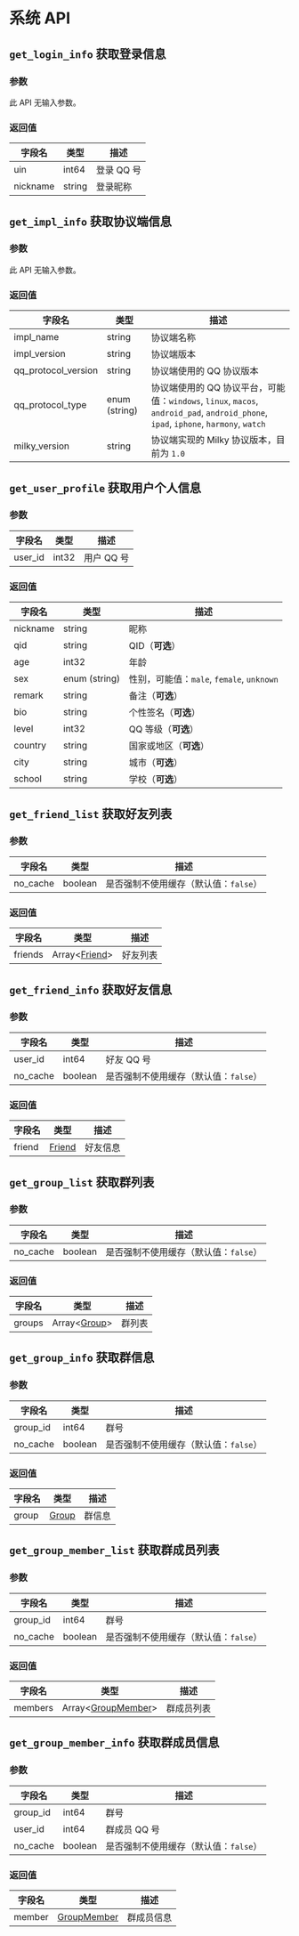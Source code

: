# 系统 API

## `get_login_info` 获取登录信息

### 参数

此 API 无输入参数。
### 返回值

| 字段名 | 类型 | 描述 |
| --- | --- | --- |
| uin | int64 | 登录 QQ 号 |
| nickname | string | 登录昵称 |

## `get_impl_info` 获取协议端信息

### 参数

此 API 无输入参数。
### 返回值

| 字段名 | 类型 | 描述 |
| --- | --- | --- |
| impl_name | string | 协议端名称 |
| impl_version | string | 协议端版本 |
| qq_protocol_version | string | 协议端使用的 QQ 协议版本 |
| qq_protocol_type | enum (string) | 协议端使用的 QQ 协议平台，可能值：`windows`, `linux`, `macos`, `android_pad`, `android_phone`, `ipad`, `iphone`, `harmony`, `watch` |
| milky_version | string | 协议端实现的 Milky 协议版本，目前为 `1.0` |

## `get_user_profile` 获取用户个人信息

### 参数

| 字段名 | 类型 | 描述 |
| --- | --- | --- |
| user_id | int32 | 用户 QQ 号 |

### 返回值

| 字段名 | 类型 | 描述 |
| --- | --- | --- |
| nickname | string | 昵称 |
| qid | string | QID（**可选**） |
| age | int32 | 年龄 |
| sex | enum (string) | 性别，可能值：`male`, `female`, `unknown` |
| remark | string | 备注（**可选**） |
| bio | string | 个性签名（**可选**） |
| level | int32 | QQ 等级（**可选**） |
| country | string | 国家或地区（**可选**） |
| city | string | 城市（**可选**） |
| school | string | 学校（**可选**） |

## `get_friend_list` 获取好友列表

### 参数

| 字段名 | 类型 | 描述 |
| --- | --- | --- |
| no_cache | boolean | 是否强制不使用缓存（默认值：`false`） |

### 返回值

| 字段名 | 类型 | 描述 |
| --- | --- | --- |
| friends | Array<[Friend](../struct/Friend.md)> | 好友列表 |

## `get_friend_info` 获取好友信息

### 参数

| 字段名 | 类型 | 描述 |
| --- | --- | --- |
| user_id | int64 | 好友 QQ 号 |
| no_cache | boolean | 是否强制不使用缓存（默认值：`false`） |

### 返回值

| 字段名 | 类型 | 描述 |
| --- | --- | --- |
| friend | [Friend](../struct/Friend.md) | 好友信息 |

## `get_group_list` 获取群列表

### 参数

| 字段名 | 类型 | 描述 |
| --- | --- | --- |
| no_cache | boolean | 是否强制不使用缓存（默认值：`false`） |

### 返回值

| 字段名 | 类型 | 描述 |
| --- | --- | --- |
| groups | Array<[Group](../struct/Group.md)> | 群列表 |

## `get_group_info` 获取群信息

### 参数

| 字段名 | 类型 | 描述 |
| --- | --- | --- |
| group_id | int64 | 群号 |
| no_cache | boolean | 是否强制不使用缓存（默认值：`false`） |

### 返回值

| 字段名 | 类型 | 描述 |
| --- | --- | --- |
| group | [Group](../struct/Group.md) | 群信息 |

## `get_group_member_list` 获取群成员列表

### 参数

| 字段名 | 类型 | 描述 |
| --- | --- | --- |
| group_id | int64 | 群号 |
| no_cache | boolean | 是否强制不使用缓存（默认值：`false`） |

### 返回值

| 字段名 | 类型 | 描述 |
| --- | --- | --- |
| members | Array<[GroupMember](../struct/GroupMember.md)> | 群成员列表 |

## `get_group_member_info` 获取群成员信息

### 参数

| 字段名 | 类型 | 描述 |
| --- | --- | --- |
| group_id | int64 | 群号 |
| user_id | int64 | 群成员 QQ 号 |
| no_cache | boolean | 是否强制不使用缓存（默认值：`false`） |

### 返回值

| 字段名 | 类型 | 描述 |
| --- | --- | --- |
| member | [GroupMember](../struct/GroupMember.md) | 群成员信息 |

